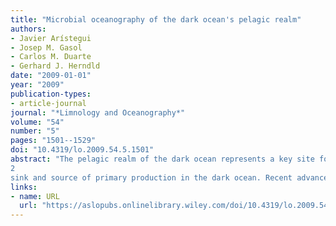 ```yaml
---
title: "Microbial oceanography of the dark ocean's pelagic realm"
authors:
- Javier Arístegui
- Josep M. Gasol
- Carlos M. Duarte
- Gerhard J. Herndld
date: "2009-01-01"
year: "2009"
publication-types:
- article-journal
journal: "*Limnology and Oceanography*"
volume: "54"
number: "5"
pages: "1501--1529"
doi: "10.4319/lo.2009.54.5.1501"
abstract: "The pelagic realm of the dark ocean represents a key site for remineralization of organic matter and long‐term carbon storage and burial in the biosphere. It contains the largest pool of microbes in aquatic systems, harboring nearly 75% and 50% of the prokaryotic biomass and production, respectively, of the global ocean. Genomic approaches continue to uncover the enormous and dynamic genetic variability at phylogenetic and functional levels. Deep‐sea prokaryotes have comparable or even higher cell‐specific extracellular enzymatic activity than do microbes in surface waters, with a high fraction of freely released exoenzymes, probably indicative of a life mode reliant on surface attachment to particles or colloids. Additionally, evidence increases that chemoautotrophy might represent a significant CO
2
sink and source of primary production in the dark ocean. Recent advances challenge the paradigm of stable microbial food web structure and function and slow organic‐matter cycling. However, knowledge of deep‐ocean food webs is still rudimentary. Dynamics of particle transformation and fate of the exported material in deep waters are still largely unknown. Discrepancies exist between estimates of carbon fluxes and remineralization rates. Recent assessments, however, suggest that integrated respiration in the dark ocean's water column is comparable to that in the epipelagic zone, and that the dark ocean is a site of paramount importance for material cycling in the biosphere. The advent of new molecular tools and in situ sampling methodologies will improve knowledge of the dark ocean's microbial ecosystem and resolve current discrepancies between carbon sources and metabolic requirements of deep‐sea microbes."
links:
- name: URL
  url: "https://aslopubs.onlinelibrary.wiley.com/doi/10.4319/lo.2009.54.5.1501"
---
```

